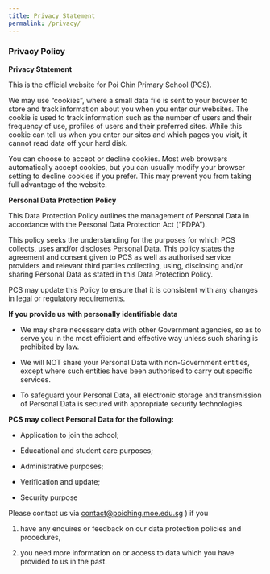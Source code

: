 ```yaml
---
title: Privacy Statement
permalink: /privacy/
---
```

### **Privacy Policy**

**Privacy Statement**

This is the official website for Poi Chin Primary School (PCS).

We may use “cookies”, where a small data file is sent to your browser to store and track information about you when you enter our websites. The cookie is used to track information such as the number of users and their frequency of use, profiles of users and their preferred sites. While this cookie can tell us when you enter our sites and which pages you visit, it cannot read data off your hard disk.

You can choose to accept or decline cookies. Most web browsers automatically accept cookies, but you can usually modify your browser setting to decline cookies if you prefer. This may prevent you from taking full advantage of the website.

**Personal Data Protection Policy**

This Data Protection Policy outlines the management of Personal Data in accordance with the Personal Data Protection Act (“PDPA”).

This policy seeks the understanding for the purposes for which PCS collects, uses and/or discloses Personal Data. This policy states the agreement and consent given to PCS as well as authorised service providers and relevant third parties collecting, using, disclosing and/or sharing Personal Data as stated in this Data Protection Policy.

PCS may update this Policy to ensure that it is consistent with any changes in legal or regulatory requirements.

**If you provide us with personally identifiable data**

*   We may share necessary data with other Government agencies, so as to serve you in the most efficient and effective way unless such sharing is prohibited by law.
    
*   We will NOT share your Personal Data with non-Government entities, except where such entities have been authorised to carry out specific services.
    
*   To safeguard your Personal Data, all electronic storage and transmission of Personal Data is secured with appropriate security technologies.

**PCS may collect Personal Data for the following:**

*   Application to join the school;
    
*   Educational and student care purposes;
    
*   Administrative purposes;
    
*   Verification and update;
    
*   Security purpose
    

Please contact us via contact@poiching.moe.edu.sg ) if you

1.  have any enquires or feedback on our data protection policies and procedures,
    
2.  you need more information on or access to data which you have provided to us in the past.